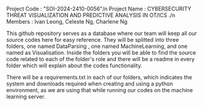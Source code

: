 Project Code : "SOI-2024-2410-0056"/n
Project Name : CYBERSECURITY THREAT VISUALIZATION AND PREDICTIVE ANALYSIS IN OT/ICS ./n
Members : Ivan Leong, Celeste Ng, Charlene Ng

This github repository serves as a database where our team will keep all our source codes here for easy reference.
They will be splitted into three folders, one named DataParsing , one named MachineLearning, and one named as Visualisation.
Inside the folders you will be able to find the source code related to each of the folder's role and there will be a readme
in every folder which will explain about the codes functionality.

There will be a requirements.txt in each of our folders, which indicates the system and downloads required when creating and
using a python environment, as we are using that while running our codes on the machine learning server.
